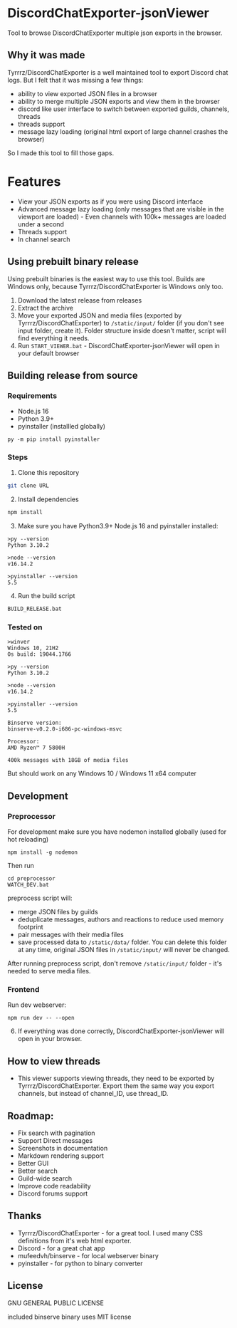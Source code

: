 # DiscordChatExporter-jsonViewer

Tool to browse DiscordChatExporter multiple json exports in the browser.


## Why it was made
Tyrrrz/DiscordChatExporter is a well maintained tool to export Discord chat logs. But I felt that it was missing a few things:
- ability to view exported JSON files in a browser
- ability to merge multiple JSON exports and view them in the browser
- discord like user interface to switch between exported guilds, channels, threads
- threads support
- message lazy loading (original html export of large channel crashes the browser)

So I made this tool to fill those gaps.

# Features
- View your JSON exports as if you were using Discord interface
- Advanced message lazy loading (only messages that are visible in the viewport are loaded) - Even channels with 100k+ messages are loaded under a second
- Threads support
- In channel search


## Using prebuilt binary release
Using prebuilt binaries is the easiest way to use this tool. Builds are Windows only, because Tyrrrz/DiscordChatExporter is Windows only too.

1. Download the latest release from releases
2. Extract the archive
3. Move your exported JSON and media files (exported by Tyrrrz/DiscordChatExporter) to `/static/input/` folder (if you don't see input folder, create it). Folder structure inside doesn't matter, script will find everything it needs.
4. Run `START_VIEWER.bat` - DiscordChatExporter-jsonViewer will open in your default browser


## Building release from source
### Requirements
- Node.js 16
- Python 3.9+
- pyinstaller (installled globally)
```
py -m pip install pyinstaller
```

### Steps
1. Clone this repository
```bash
git clone URL
```
2. Install dependencies
```bash
npm install
```
3. Make sure you have Python3.9+ Node.js 16 and pyinstaller installed:
```
>py --version
Python 3.10.2
```
```
>node --version
v16.14.2
```
```
>pyinstaller --version
5.5
```

4. Run the build script
```bash
BUILD_RELEASE.bat
```

### Tested on

```
>winver
Windows 10, 21H2
Os build: 19044.1766

>py --version
Python 3.10.2

>node --version
v16.14.2

>pyinstaller --version
5.5

Binserve version:
binserve-v0.2.0-i686-pc-windows-msvc

Processor:
AMD Ryzen™ 7 5800H

400k messages with 18GB of media files
```


But should work on any Windows 10 / Windows 11 x64 computer

## Development
### Preprocessor
For development make sure you have nodemon installed globally (used for hot reloading)
```
npm install -g nodemon
```

Then run
```
cd preprocessor
WATCH_DEV.bat
```

preprocess script will:
- merge JSON files by guilds
- deduplicate messages, authors and reactions to reduce used memory footprint
- pair messages with their media files
- save processed data to `/static/data/` folder. You can delete this folder at any time, original JSON files in `/static/input/` will never be changed.

After running preprocess script, don't remove `/static/input/` folder - it's needed to serve media files.

### Frontend
Run dev webserver:
```
npm run dev -- --open
```

6. If everything was done correctly, DiscordChatExporter-jsonViewer will open in your browser.





## How to view threads
- This viewer supports viewing threads, they need to be exported by Tyrrrz/DiscordChatExporter. Export them the same way you export channels, but instead of channel_ID, use thread_ID.

## Roadmap:
- Fix search with pagination
- Support Direct messages
- Screenshots in documentation
- Markdown rendering support
- Better GUI
- Better search
- Guild-wide search
- Improve code readability
- Discord forums support

## Thanks
- Tyrrrz/DiscordChatExporter - for a great tool. I used many CSS definitions from it's web html exporter.
- Discord - for a great chat app
- mufeedvh/binserve - for local webserver binary
- pyinstaller - for python to binary converter

## License
GNU GENERAL PUBLIC LICENSE

included binserve binary uses MIT license